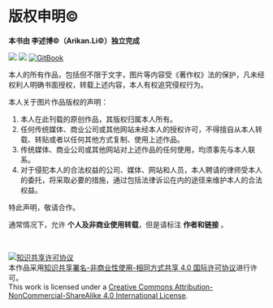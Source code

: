# 版权申明©

**本书由 李述博©（Arikan.Li©）独立完成**

<p align='left'>
<a href="https://github.com/Windsander" target="_blank"><img src="https://img.shields.io/badge/%E4%BD%9C%E8%80%85-%E6%9D%8E%E8%BF%B0%E5%8D%9A-000000.svg?style=flat&logo=GitHub"></a>
<a href="https://www.zhihu.com/people/ArikanLi" target="_blank"><img src="https://img.shields.io/badge/%E5%B0%8F%E5%B2%9B%E4%B8%8A%E7%9A%84%E9%BB%91%E6%A1%83%E5%85%AD-Arikan.Li-000000.svg?style=flat&logo=zhihu"></a>
<a href="https://github.com/Windsander/Guideof-MultimediaArchitect" target="_blank"><img alt="GitBook" src="https://img.shields.io/github/stars/Windsander/Guideof-MultimediaArchitect?label=Stars&style=flat&logo=GitBook"></a>
</p>

本人的所有作品，包括但不限于文字，图片等内容受《著作权》法的保护，凡未经权利人明确书面授权，转载上述内容，本人有权追究侵权行为。　　

本人关于图片作品版权的声明：
　　
1. 本人在此刊载的原创作品，其版权归属本人所有。
　
2. 任何传统媒体、商业公司或其他网站未经本人的授权许可，不得擅自从本人转载、转贴或者以任何其他方式复制、使用上述作品。
　
3. 传统媒体、商业公司或其他网站对上述作品的任何使用，均须事先与本人联系。
　
4. 对于侵犯本人的合法权益的公司、媒体、网站和人员，本人聘请的律师受本人的委托，将采取必要的措施，通过包括法律诉讼在内的途径来维护本人的合法权益。

特此声明，敬请合作。 

通常情况下，允许 **个人及非商业使用转载**，但是请标注 **作者和链接** 。

<br>

<a rel="license" href="http://creativecommons.org/licenses/by-nc-sa/4.0/"><img alt="知识共享许可协议" style="border-width:0" src="https://i.creativecommons.org/l/by-nc-sa/4.0/88x31.png" /></a><br />本作品采用<a rel="license" href="http://creativecommons.org/licenses/by-nc-sa/4.0/">知识共享署名-非商业性使用-相同方式共享 4.0 国际许可协议</a>进行许可。<br />
This work is licensed under a <a rel="license" href="http://creativecommons.org/licenses/by-nc-sa/4.0/">Creative Commons Attribution-NonCommercial-ShareAlike 4.0 International License</a>.